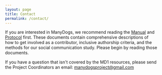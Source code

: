 ```yaml
---
layout: page
title: Contact
permalink: /contact/
---
```


If you are interested in ManyDogs, we recommend reading the [Manual](https://docs.google.com/document/d/1iuYElQSssoOMVC3nu7BLrFZovoM0TIEqmGM1bUaYbpo/edit?usp=sharing) and [Protocol](https://docs.google.com/document/d/1IV2h2YXmyYpOw0U3IgxxQZD8zlkc0VHcencWx1fJm4s/edit?usp=sharing) first. These documents contain comprehensive descriptions of how to get involved as a contributor, inclusive authorship criteria, and the methods for our social communication study. Please begin by reading those documents. 

If you have a question that isn't covered by the MD1 resources, please send the Project Coordinators an email: [manydogsproject@gmail.com](mailto:manydogsproject@gmail.com)